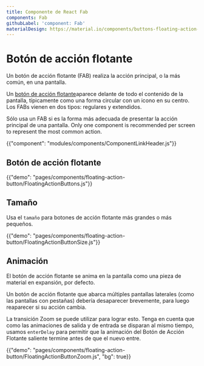 ```yaml
---
title: Componente de React Fab
components: Fab
githubLabel: 'component: Fab'
materialDesign: https://material.io/components/buttons-floating-action-button
---
```


# Botón de acción flotante

<p class="description">Un botón de acción flotante (FAB) realiza la acción principal, o la más común, en una pantalla.</p>

Un [botón de acción flotante](https://material.io/design/components/buttons-floating-action-button.html)aparece delante de todo el contenido de la pantalla, típicamente como una forma circular con un icono en su centro. Los FABs vienen en dos tipos: regulares y extendidos.

Sólo usa un FAB si es la forma más adecuada de presentar la acción principal de una pantalla. Only one component is recommended per screen to represent the most common action.

{{"component": "modules/components/ComponentLinkHeader.js"}}

## Botón de acción flotante

{{"demo": "pages/components/floating-action-button/FloatingActionButtons.js"}}

## Tamaño

Usa el `tamaño` para botones de acción flotante más grandes o más pequeños.

{{"demo": "pages/components/floating-action-button/FloatingActionButtonSize.js"}}

## Animación

El botón de acción flotante se anima en la pantalla como una pieza de material en expansión, por defecto.

Un botón de acción flotante que abarca múltiples pantallas laterales (como las pantallas con pestañas) debería desaparecer brevemente, para luego reaparecer si su acción cambia.

La transición Zoom se puede utilizar para lograr esto. Tenga en cuenta que como las animaciones de salida y de entrada se disparan al mismo tiempo, usamos `enterDelay` para permitir que la animación del Botón de Acción Flotante saliente termine antes de que el nuevo entre.

{{"demo": "pages/components/floating-action-button/FloatingActionButtonZoom.js", "bg": true}}
